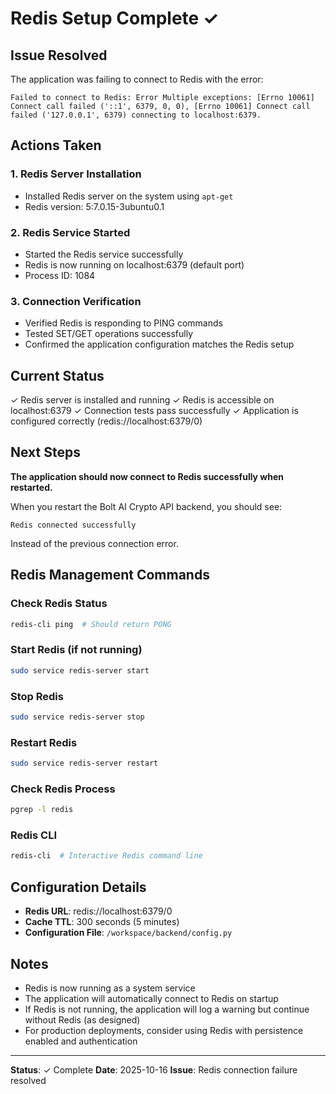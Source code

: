 # Redis Setup Complete ✓

## Issue Resolved
The application was failing to connect to Redis with the error:
```
Failed to connect to Redis: Error Multiple exceptions: [Errno 10061] Connect call failed ('::1', 6379, 0, 0), [Errno 10061] Connect call failed ('127.0.0.1', 6379) connecting to localhost:6379.
```

## Actions Taken

### 1. Redis Server Installation
- Installed Redis server on the system using `apt-get`
- Redis version: 5:7.0.15-3ubuntu0.1

### 2. Redis Service Started
- Started the Redis service successfully
- Redis is now running on localhost:6379 (default port)
- Process ID: 1084

### 3. Connection Verification
- Verified Redis is responding to PING commands
- Tested SET/GET operations successfully
- Confirmed the application configuration matches the Redis setup

## Current Status

✓ Redis server is installed and running
✓ Redis is accessible on localhost:6379
✓ Connection tests pass successfully
✓ Application is configured correctly (redis://localhost:6379/0)

## Next Steps

**The application should now connect to Redis successfully when restarted.**

When you restart the Bolt AI Crypto API backend, you should see:
```
Redis connected successfully
```
Instead of the previous connection error.

## Redis Management Commands

### Check Redis Status
```bash
redis-cli ping  # Should return PONG
```

### Start Redis (if not running)
```bash
sudo service redis-server start
```

### Stop Redis
```bash
sudo service redis-server stop
```

### Restart Redis
```bash
sudo service redis-server restart
```

### Check Redis Process
```bash
pgrep -l redis
```

### Redis CLI
```bash
redis-cli  # Interactive Redis command line
```

## Configuration Details

- **Redis URL**: redis://localhost:6379/0
- **Cache TTL**: 300 seconds (5 minutes)
- **Configuration File**: `/workspace/backend/config.py`

## Notes

- Redis is now running as a system service
- The application will automatically connect to Redis on startup
- If Redis is not running, the application will log a warning but continue without Redis (as designed)
- For production deployments, consider using Redis with persistence enabled and authentication

---
**Status**: ✓ Complete
**Date**: 2025-10-16
**Issue**: Redis connection failure resolved
